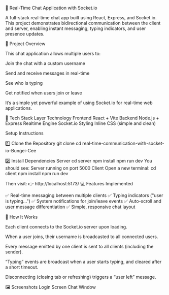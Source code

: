 💬 Real-Time Chat Application with Socket.io

A full-stack real-time chat app built using React, Express, and Socket.io.
This project demonstrates bidirectional communication between the client and server, enabling instant messaging, typing indicators, and user presence updates.

🚀 Project Overview

This chat application allows multiple users to:

Join the chat with a custom username

Send and receive messages in real-time

See who is typing

Get notified when users join or leave

It’s a simple yet powerful example of using Socket.io for real-time web applications.

🧩 Tech Stack
Layer	Technology
Frontend	React + Vite
Backend	Node.js + Express
Realtime Engine	Socket.io
Styling	Inline CSS (simple and clean)

Setup Instructions

1️⃣ Clone the Repository
git clone <your-github-classroom-repo-url>
cd real-time-communication-with-socket-io-Bungei-Cee

2️⃣ Install Dependencies
Server
cd server
npm install
npm run dev
You should see:
Server running on port 5000
Client
Open a new terminal:
cd client
npm install
npm run dev

Then visit:
👉 http://localhost:5173/
💻 Features Implemented

✅ Real-time messaging between multiple clients
✅ Typing indicators ("user is typing…")
✅ System notifications for join/leave events
✅ Auto-scroll and user message differentiation
✅ Simple, responsive chat layout

🧠 How It Works

Each client connects to the Socket.io server upon loading.

When a user joins, their username is broadcasted to all connected users.

Every message emitted by one client is sent to all clients (including the sender).

“Typing” events are broadcast when a user starts typing, and cleared after a short timeout.

Disconnecting (closing tab or refreshing) triggers a “user left” message.

🖼️ Screenshots
Login Screen	Chat Window

	


